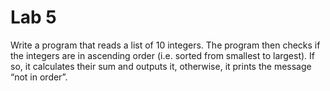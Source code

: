 # Lab 5

Write a program that reads a list of 10 integers. The program then checks if the integers are in ascending order (i.e. sorted from smallest to largest). If so, it calculates their sum and outputs it, otherwise, it prints the message “not in order”.